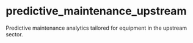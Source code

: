 # predictive_maintenance_upstream
Predictive maintenance analytics tailored for equipment in the upstream sector.
